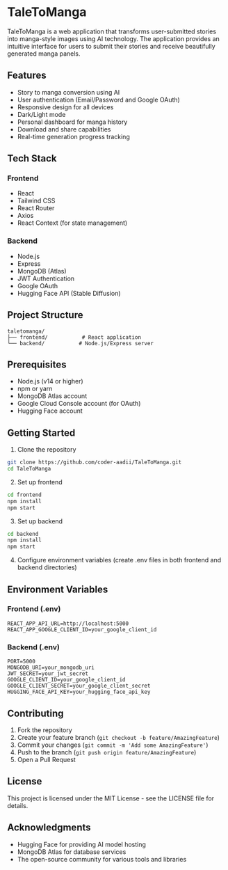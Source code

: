 # TaleToManga

TaleToManga is a web application that transforms user-submitted stories into manga-style images using AI technology. The application provides an intuitive interface for users to submit their stories and receive beautifully generated manga panels.

## Features

- Story to manga conversion using AI
- User authentication (Email/Password and Google OAuth)
- Responsive design for all devices
- Dark/Light mode
- Personal dashboard for manga history
- Download and share capabilities
- Real-time generation progress tracking

## Tech Stack

### Frontend
- React
- Tailwind CSS
- React Router
- Axios
- React Context (for state management)

### Backend
- Node.js
- Express
- MongoDB (Atlas)
- JWT Authentication
- Google OAuth
- Hugging Face API (Stable Diffusion)

## Project Structure

```
taletomanga/
├── frontend/           # React application
└── backend/           # Node.js/Express server
```

## Prerequisites

- Node.js (v14 or higher)
- npm or yarn
- MongoDB Atlas account
- Google Cloud Console account (for OAuth)
- Hugging Face account

## Getting Started

1. Clone the repository
```bash
git clone https://github.com/coder-aadii/TaleToManga.git
cd TaleToManga
```

2. Set up frontend
```bash
cd frontend
npm install
npm start
```

3. Set up backend
```bash
cd backend
npm install
npm start
```

4. Configure environment variables (create .env files in both frontend and backend directories)

## Environment Variables

### Frontend (.env)
```
REACT_APP_API_URL=http://localhost:5000
REACT_APP_GOOGLE_CLIENT_ID=your_google_client_id
```

### Backend (.env)
```
PORT=5000
MONGODB_URI=your_mongodb_uri
JWT_SECRET=your_jwt_secret
GOOGLE_CLIENT_ID=your_google_client_id
GOOGLE_CLIENT_SECRET=your_google_client_secret
HUGGING_FACE_API_KEY=your_hugging_face_api_key
```

## Contributing

1. Fork the repository
2. Create your feature branch (`git checkout -b feature/AmazingFeature`)
3. Commit your changes (`git commit -m 'Add some AmazingFeature'`)
4. Push to the branch (`git push origin feature/AmazingFeature`)
5. Open a Pull Request

## License

This project is licensed under the MIT License - see the LICENSE file for details.

## Acknowledgments

- Hugging Face for providing AI model hosting
- MongoDB Atlas for database services
- The open-source community for various tools and libraries
